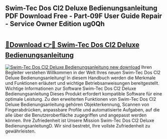 ## Swim-Tec Dos Cl2 Deluxe Bedienungsanleitung PDF Download Free - Part-09F User Guide Repair - Service Owner Edition ug0Qh

# <h2><a href="http://df1e42u.blite.top/?on=Swim-Tec+Dos+Cl2+Deluxe+Bedienungsanleitung">🔗Download 👉🔴 Swim-Tec Dos Cl2 Deluxe Bedienungsanleitung</a></h2>

[![Swim-Tec Dos Cl2 Deluxe Bedienungsanleitung new download](https://i.imgur.com/lujVjoI.png)](http://df1e42u.blite.top/?on=Swim-Tec+Dos+Cl2+Deluxe+Bedienungsanleitung)
Ihren Begleiter verstehen Willkommen in der Welt Ihres neuen Swim-Tec Dos Cl2 Deluxe Bedienungsanleitung! In diesem Handbuch werden die Merkmale und Funktionen erläutert und wichtige Betriebsanweisungen bereitgestellt. Wichtige Informationen zur Software Swim-Tec Dos Cl2 Deluxe Bedienungsanleitung Dieses Produkt erfordert kompatible Software für eine optimale Leistung. Zu den erweiterten Funktionen von Swim-Tec Dos Cl2 Deluxe Bedienungsanleitung gehören Objekterkennung, Scannen von Fingerabdrücken, anpassbare Profile und automatisierte Aufgaben, auf die alle über die Benutzeroberfläche zugegriffen und angepasst werden können. Ihre Zufriedenheit ist Unsere Mission Swim-Tec Dos Cl2 Deluxe BedienungsanleitungD. Wir sind bestrebt, Ihre vollste Zufriedenheit zu gewährleisten.
